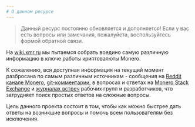 ```yaml
---
# О данном ресурсе
---
```


> Данный ресурс постоянно обновляется и дополняется! Если у вас есть вопросы или замечания, пожалуйста, воспользуйтесь формой обратной связи.

На [wiki.xmr.ru](wiki.xmr.ru) мы пытаемся собрать воедино самую различную информацию в ключе работы криптовалюты Monero.

К сожалению, вся доступная информация на текущий момент разбросана по самым различным источникам - сообщения на [Reddit канале Monero](https://www.reddit.com/r/Monero/), [git-комментарии](https://github.com/monero-project/monero/commits/master), в вопросах и ответах на [Monero Stack Exchange](https://monero.stackexchange.com/) и [журналах встреч](https://github.com/monero-project/meta/issues) рабочих групп и разработчиков, что затрудняет поиск простых ответов на сложные вопросы.

Цель данного проекта состоит в том, чтобы как можно быстрее дать ответы на возникшие вопросы и помочь всем пользователям без исключения.
